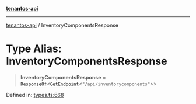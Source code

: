 [**tenantos-api**](../README.md)

***

[tenantos-api](../globals.md) / InventoryComponentsResponse

# Type Alias: InventoryComponentsResponse

> **InventoryComponentsResponse** = [`ResponseOf`](ResponseOf.md)\<[`GetEndpoint`](GetEndpoint.md)\<`"/api/inventorycomponents"`\>\>

Defined in: [types.ts:668](https://github.com/shadmanZero/tenantos-api/blob/fe61944d7cb3ee6cc3061a8309e45287291cb501/src/types.ts#L668)
